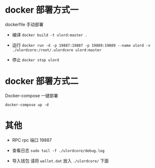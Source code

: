 # docker 部署方式一
dockerfile 手动部署
* 编译
`docker build -t ulord:master .`

* 运行
`docker run -d -p 19887:19887 -p 19889:19889 --name ulord -v ./ulordcore:/root/.ulordcore ulord:master`

* 停止
`docker stop ulord`

# docker 部署方式二
Docker-compose 一键部署

`docker-compose up -d`

# 其他
* RPC
 rpc 端口 19887

* 查看日志
 `sudo tail -f ./ulordcore/debug.log`

* 导入钱包
 请将 `wallet.dat` 放入 `./ulordcore/` 下面
